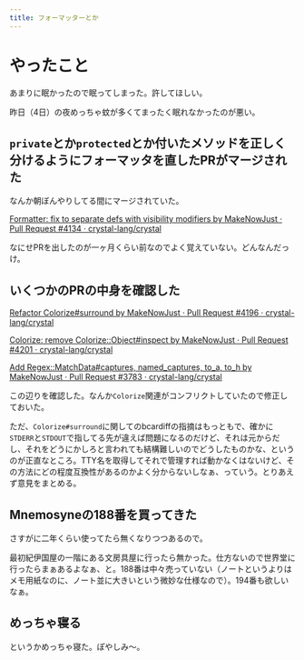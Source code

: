 ```yaml
---
title: フォーマッターとか
---
```


<script async src="//cdn.embedly.com/widgets/platform.js"></script>

# やったこと

あまりに眠かったので眠ってしまった。許してほしい。

昨日（4日）の夜めっちゃ蚊が多くてまったく眠れなかったのが悪い。

## `private`とか`protected`とか付いたメソッドを正しく分けるようにフォーマッタを直したPRがマージされた

なんか朝ぼんやりしてる間にマージされていた。

<a class="embedly-card" href="https://github.com/crystal-lang/crystal/pull/4134">Formatter: fix to separate defs with visibility modifiers by MakeNowJust · Pull Request #4134 · crystal-lang/crystal</a>

なにせPRを出したのが一ヶ月くらい前なのでよく覚えていない。どんなんだっけ。

## いくつかのPRの中身を確認した

<a class="embedly-card" href="https://github.com/crystal-lang/crystal/pull/4196">Refactor Colorize#surround by MakeNowJust · Pull Request #4196 · crystal-lang/crystal</a>

<a class="embedly-card" href="https://github.com/crystal-lang/crystal/pull/4201">Colorize: remove Colorize::Object#inspect by MakeNowJust · Pull Request #4201 · crystal-lang/crystal</a>

<a class="embedly-card" href="https://github.com/crystal-lang/crystal/pull/3783">Add Regex::MatchData#captures, named_captures, to_a, to_h by MakeNowJust · Pull Request #3783 · crystal-lang/crystal</a>

この辺りを確認した。なんか`Colorize`関連がコンフリクトしていたので修正しておいた。

ただ、`Colorize#surround`に関してのbcardiffの指摘はもっともで、確かに`STDERR`と`STDOUT`で指してる先が違えば問題になるのだけど、それは元からだし、それをどうにかしろと言われても結構難しいのでどうしたものかな、というのが正直なところ。TTY名を取得してそれで管理すれば動かなくはないけど、その方法にどの程度互換性があるのかよく分からないしなぁ、っていう。とりあえず意見をまとめる。

## Mnemosyneの188番を買ってきた

さすがに二年くらい使ってたら無くなりつつあるので。

最初紀伊国屋の一階にある文房具屋に行ったら無かった。仕方ないので世界堂に行ったらまぁあるよなぁ、と。188番は中々売っていない（ノートというよりはメモ用紙なのに、ノート並に大きいという微妙な仕様なので）。194番も欲しいなぁ。

## めっちゃ寝る

というかめっちゃ寝た。ぽやしみ〜。
